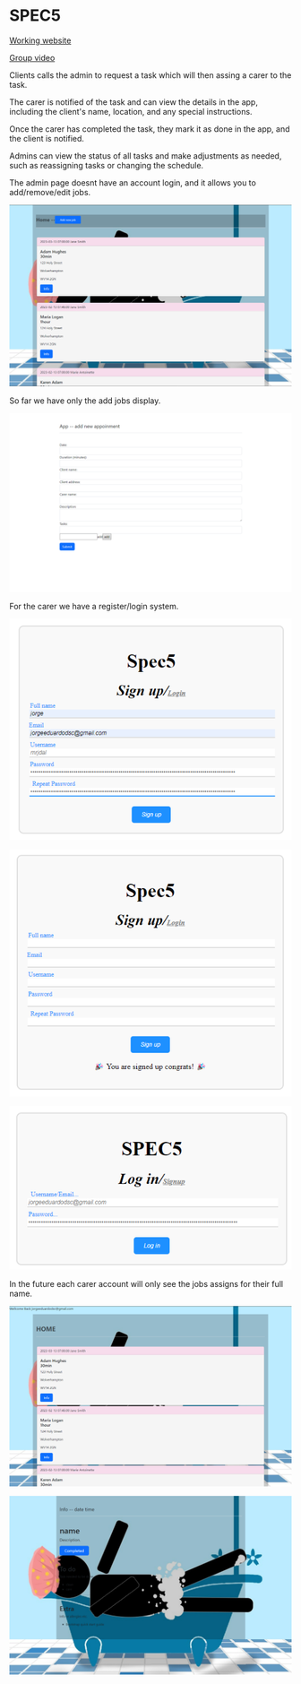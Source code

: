 # SPEC5

[Working website](drbom.net)

[Group video](https://www.youtube.com/watch?v=4mR9ThzpnS8)


Clients calls the admin to request a task which will then assing a carer to the task.

The carer is notified of the task and can view the details in the app, including the client's name, location, and any special instructions.

Once the carer has completed the task, they mark it as done in the app, and the client is notified.

Admins can view the status of all tasks and make adjustments as needed, such as reassigning tasks or changing the schedule.


The admin page doesnt have an account login, and it allows you to add/remove/edit jobs.

![alt text](https://github.com/bomxacalaka/collab_ws/blob/master/SPEC5/webapppics/admin_homepage.png?raw=true)

So far we have only the add jobs display.

![alt text](https://github.com/bomxacalaka/collab_ws/blob/master/SPEC5/webapppics/add_job.png?raw=true)


For the carer we have a register/login system.

![alt text](https://github.com/bomxacalaka/collab_ws/blob/master/SPEC5/webapppics/register.png?raw=true)

![alt text](https://github.com/bomxacalaka/collab_ws/blob/master/SPEC5/webapppics/register_complete.png?raw=true)

![alt text](https://github.com/bomxacalaka/collab_ws/blob/master/SPEC5/webapppics/login_in.png?raw=true)

 In the future each carer account will only see the jobs assigns for their full name.
 
![alt text](https://github.com/bomxacalaka/collab_ws/blob/master/SPEC5/webapppics/homepage.png?raw=true)

![alt text](https://github.com/bomxacalaka/collab_ws/blob/master/SPEC5/webapppics/specific_job_info.png?raw=true)
